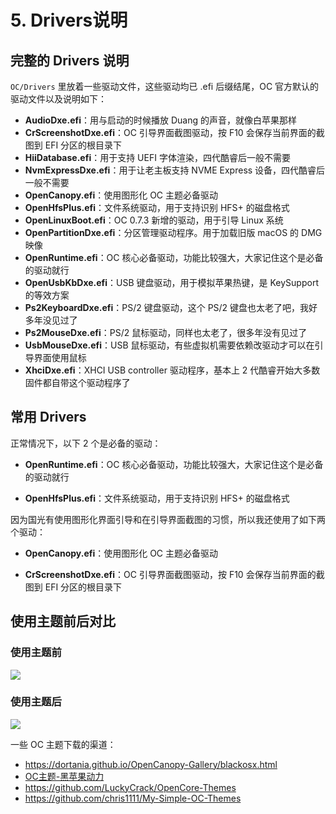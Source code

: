 # 5. Drivers说明

## 完整的 Drivers 说明

`OC/Drivers` 里放着一些驱动文件，这些驱动均已 .efi 后缀结尾，OC 官方默认的驱动文件以及说明如下：

- **AudioDxe.efi**：用与启动的时候播放 Duang 的声音，就像白苹果那样
- **CrScreenshotDxe.efi**：OC 引导界面截图驱动，按 F10 会保存当前界面的截图到 EFI 分区的根目录下
- **HiiDatabase.efi**：用于支持 UEFI 字体渲染，四代酷睿后一般不需要
- **NvmExpressDxe.efi**：用于让老主板支持 NVME Express 设备，四代酷睿后一般不需要
- **OpenCanopy.efi**：使用图形化 OC 主题必备驱动
- **OpenHfsPlus.efi**：文件系统驱动，用于支持识别 HFS+ 的磁盘格式
- **OpenLinuxBoot.efi**：OC 0.7.3 新增的驱动，用于引导 Linux 系统
- **OpenPartitionDxe.efi**：分区管理驱动程序。用于加载旧版 macOS 的 DMG 映像
- **OpenRuntime.efi**：OC 核心必备驱动，功能比较强大，大家记住这个是必备的驱动就行
- **OpenUsbKbDxe.efi**：USB 键盘驱动，用于模拟苹果热键，是 KeySupport 的等效方案
- **Ps2KeyboardDxe.efi**：PS/2 键盘驱动，这个 PS/2 键盘也太老了吧，我好多年没见过了
- **Ps2MouseDxe.efi**：PS/2 鼠标驱动，同样也太老了，很多年没有见过了
- **UsbMouseDxe.efi**：USB 鼠标驱动，有些虚拟机需要依赖改驱动才可以在引导界面使用鼠标
- **XhciDxe.efi**：XHCI USB controller 驱动程序，基本上 2 代酷睿开始大多数固件都自带这个驱动程序了

## 常用 Drivers

正常情况下，以下 2 个是必备的驱动：

- **OpenRuntime.efi**：OC 核心必备驱动，功能比较强大，大家记住这个是必备的驱动就行

- **OpenHfsPlus.efi**：文件系统驱动，用于支持识别 HFS+ 的磁盘格式

因为国光有使用图形化界面引导和在引导界面截图的习惯，所以我还使用了如下两个驱动：

- **OpenCanopy.efi**：使用图形化 OC 主题必备驱动

- **CrScreenshotDxe.efi**：OC 引导界面截图驱动，按 F10 会保存当前界面的截图到 EFI 分区的根目录下

## 使用主题前后对比

### 使用主题前

![](https://image.3001.net/images/20210918/16319532063208.png) 

### 使用主题后

![](https://image.3001.net/images/20210917/16318842917381.png)

一些 OC 主题下载的渠道：

- https://dortania.github.io/OpenCanopy-Gallery/blackosx.html
- [OC主题-黑苹果动力](https://www.mfpud.com/opencore/octheme/) 
- https://github.com/LuckyCrack/OpenCore-Themes
- https://github.com/chris1111/My-Simple-OC-Themes
